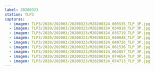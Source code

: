 ```yaml
---
label: 20200323
station: TLP3
capturas:
  - imagem: TLP3/2020/202003/20200323/M20200324_005535_TLP_3P.jpg
  - imagem: TLP3/2020/202003/20200323/M20200324_034918_TLP_3P.jpg
  - imagem: TLP3/2020/202003/20200323/M20200324_035719_TLP_3P.jpg
  - imagem: TLP3/2020/202003/20200323/M20200324_040048_TLP_3P.jpg
  - imagem: TLP3/2020/202003/20200323/M20200324_040726_TLP_3P.jpg
  - imagem: TLP3/2020/202003/20200323/M20200324_061536_TLP_3P.jpg
  - imagem: TLP3/2020/202003/20200323/M20200324_062857_TLP_3P.jpg
  - imagem: TLP3/2020/202003/20200323/M20200324_074654_TLP_3P.jpg
  - imagem: TLP3/2020/202003/20200323/M20200324_074713_TLP_3P.jpg
---
```

